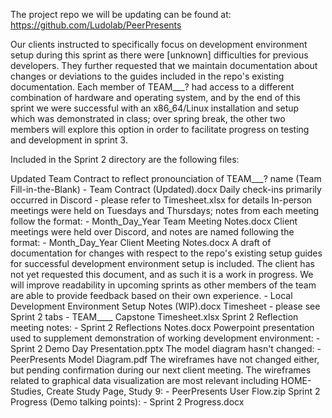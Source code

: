 The project repo we will be updating can be found at: https://github.com/Ludolab/PeerPresents

Our clients instructed to specifically focus on development environment setup during this sprint as there were [unknown] difficulties for previous developers. They further requested that we maintain documentation about changes or deviations to the guides included in the repo's existing documentation. Each member of TEAM___? had access to a different combination of hardware and operating system, and by the end of this sprint we were successful with an x86_64/Linux installation and setup which was demonstrated in class; over spring break, the other two members will explore this option in order to facilitate progress on testing and development in sprint 3.

Included in the Sprint 2 directory are the following files:

Updated Team Contract to reflect pronounciation of TEAM___? name (Team Fill-in-the-Blank)
    - Team Contract (Updated).docx
Daily check-ins primarily occurred in Discord - please refer to Timesheet.xlsx for details
In-person meetings were held on Tuesdays and Thursdays; notes from each meeting follow the format:
    - Month_Day_Year Team Meeting Notes.docx
Client meetings were held over Discord, and notes are named following the format:
    - Month_Day_Year Client Meeting Notes.docx
A draft of documentation for changes with respect to the repo's existing setup guides for successful development environment setup is included. The client has not yet requested this document, and as such it is a work in progress. We will improve readability in upcoming sprints as other members of the team are able to provide feedback based on their own experience.
    - Local Development Environment Setup Notes (WIP).docx
Timesheet - please see Sprint 2 tabs
    - TEAM____ Capstone Timesheet.xlsx
Sprint 2 Reflection meeting notes:
    - Sprint 2 Reflections Notes.docx
Powerpoint presentation used to supplement demonstration of working development environment:
    - Sprint 2 Demo Day Presentation.pptx
The model diagram hasn't changed:
    - PeerPresents Model Diagram.pdf
The wireframes have not changed either, but pending confirmation during our next client meeting. The wireframes related to graphical data visualization are most relevant including HOME-Studies, Create Study Page, Study 9:
    - PeerPresents User Flow.zip
Sprint 2 Progress (Demo talking points):
    - Sprint 2 Progress.docx
